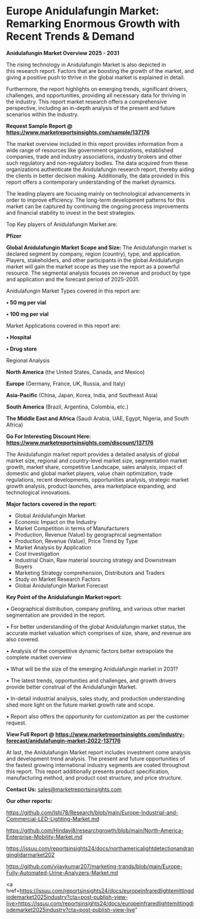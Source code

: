 # Europe Anidulafungin Market: Remarking Enormous Growth with Recent Trends & Demand

<Strong> Anidulafungin Market Overview 2025 - 2031</strong>

The rising technology in Anidulafungin Market is also depicted in this research report. Factors that are boosting the growth of the market, and giving a positive push to thrive in the global market is explained in detail.

Furthermore, the report highlights on emerging trends, significant drivers, challenges, and opportunities, providing all necessary data for thriving in the industry. This report market research offers a comprehensive perspective, including an in-depth analysis of the present and future scenarios within the industry.

<strong>Request Sample Report @ <a href=https://www.marketreportsinsights.com/sample/137176>https://www.marketreportsinsights.com/sample/137176</a></strong>

The market overview included in this report provides information from a wide range of resources like government organizations, established companies, trade and industry associations, industry brokers and other such regulatory and non-regulatory bodies. The data acquired from these organizations authenticate the Anidulafungin research report, thereby aiding the clients in better decision making. Additionally, the data provided in this report offers a contemporary understanding of the market dynamics.

The leading players are focusing mainly on technological advancements in order to improve efficiency. The long-term development patterns for this market can be captured by continuing the ongoing process improvements and financial stability to invest in the best strategies.

Top Key players of Anidulafungin Market are:

<strong>Pfizer</strong>

<strong><b>Global Anidulafungin Market Scope and Size:</b></strong>
The Anidulafungin market is declared segment by company, region (country), type, and application. Players, stakeholders, and other participants in the global Anidulafungin market will gain the market scope as they use the report as a powerful resource. The segmental analysis focuses on revenue and product by type and application and the forecast period of 2025-2031.

Anidulafungin Market Types covered in this report are:

<strong>• 50 mg per vial

• 100 mg per vial</strong>

Market Applications covered in this report are:

<strong>• Hospital

• Drug store</strong> 

Regional Analysis

<strong>North America</strong> (the United States, Canada, and Mexico)

<strong>Europe</strong> (Germany, France, UK, Russia, and Italy)

<strong>Asia-Pacific</strong> (China, Japan, Korea, India, and Southeast Asia)

<strong>South America</strong> (Brazil, Argentina, Colombia, etc.)

<strong>The Middle East and Africa</strong> (Saudi Arabia, UAE, Egypt, Nigeria, and South Africa)

<strong>Go For Interesting Discount Here: <a href=https://www.marketreportsinsights.com/discount/137176>https://www.marketreportsinsights.com/discount/137176</a></strong>

The Anidulafungin market report provides a detailed analysis of global market size, regional and country-level market size, segmentation market growth, market share, competitive Landscape, sales analysis, impact of domestic and global market players, value chain optimization, trade regulations, recent developments, opportunities analysis, strategic market growth analysis, product launches, area marketplace expanding, and technological innovations.

<strong><b>Major factors covered in the report:</b></strong>
<ul>
  <li>Global Anidulafungin Market </li>
  <li>Economic Impact on the Industry</li>
  <li>Market Competition in terms of Manufacturers</li>
  <li>Production, Revenue (Value) by geographical segmentation</li>
  <li>Production, Revenue (Value), Price Trend by Type</li>
  <li>Market Analysis by Application</li>
  <li>Cost Investigation</li>
  <li>Industrial Chain, Raw material sourcing strategy and Downstream Buyers</li>
  <li>Marketing Strategy comprehension, Distributors and Traders</li>
  <li>Study on Market Research Factors</li>
  <li>Global Anidulafungin Market Forecast</li>
</ul>

<strong><b>Key Point of the Anidulafungin Market report:</b></strong>

• Geographical distribution, company profiling, and various other market segmentation are provided in the report.

• For better understanding of the global Anidulafungin market status, the accurate market valuation which comprises of size, share, and revenue are also covered.

• Analysis of the competitive dynamic factors better extrapolate the complete market overview

• What will be the size of the emerging Anidulafungin market in 2031?

• The latest trends, opportunities and challenges, and growth drivers provide better construal of the Anidulafungin Market.

• In-detail industrial analysis, sales study, and production understanding shed more light on the future market growth rate and scope.

• Report also offers the opportunity for customization as per the customer request.

<strong><b>View Full Report @ <a href=https://www.marketreportsinsights.com/industry-forecast/anidulafungin-market-2022-137176>https://www.marketreportsinsights.com/industry-forecast/anidulafungin-market-2022-137176</a></b></strong>


At last, the Anidulafungin Market report includes investment come analysis and development trend analysis. The present and future opportunities of the fastest growing international industry segments are coated throughout this report. This report additionally presents product specification, manufacturing method, and product cost structure, and price structure.

<strong>Contact Us:</strong>
sales@marketreportsinsights.com

<strong>Our other reports:</strong>

<a href=https://github.com/Ishi78/Research/blob/main/Europe-Industrial-and-Commercial-LED-Lighting-Market.md>https://github.com/Ishi78/Research/blob/main/Europe-Industrial-and-Commercial-LED-Lighting-Market.md</a>

<a href=https://github.com/Hindavi8/researchgrowth/blob/main/North-America-Enterprise-Mobility-Market.md>https://github.com/Hindavi8/researchgrowth/blob/main/North-America-Enterprise-Mobility-Market.md</a>

<a href=https://issuu.com/reportsinsights24/docs/northamericalightdetectionandranginglidarmarket202>https://issuu.com/reportsinsights24/docs/northamericalightdetectionandranginglidarmarket202</a>

<a href=https://github.com/vijaykumar207/marketing-trands/blob/main/Europe-Fully-Automated-Urine-Analyzers-Market.md>https://github.com/vijaykumar207/marketing-trands/blob/main/Europe-Fully-Automated-Urine-Analyzers-Market.md</a>

<a href=https://issuu.com/reportsinsights24/docs/europeinfraredlightemittingdiodemarket2025industry?cta=post-publish-view-live>https://issuu.com/reportsinsights24/docs/europeinfraredlightemittingdiodemarket2025industry?cta=post-publish-view-live</a>"
